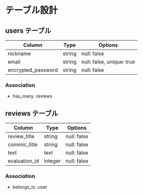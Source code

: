 # テーブル設計

## users テーブル

| Column               | Type    | Options                   |
| -------------------- | ------- | ------------------------- |
| nickname             | string  | null: false               |
| email                | string  | null: false, unique: true |
| encrypted_password   | string  | null: false               | 

### Association

- has_many :reviews
 
 

## reviews テーブル

| Column               | Type       | Options                        |
| -------------------- | ---------- | ------------------------------ |
| review_title         | string     | null: false                    |
| commic_title         | string     | null: false                    |
| text                 | text       | null: false                    |
| evaluation_id        | integer    | null: false                    |

### Association

- belongs_to :user
